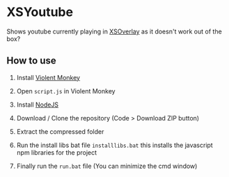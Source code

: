 # XSYoutube

Shows youtube currently playing in [XSOverlay](https://store.steampowered.com/app/1173510/XSOverlay/) as it doesn't work out of the box?

## How to use

1) Install [Violent Monkey](https://violentmonkey.github.io/get-it/)
2) Open `script.js` in Violent Monkey

2) Install [NodeJS](https://nodejs.org)
3) Download / Clone the repository (Code > Download ZIP button)
4) Extract the compressed folder
5) Run the install libs bat file `installlibs.bat` this installs the javascript npm libraries for the project
6) Finally run the `run.bat` file (You can minimize the cmd window)